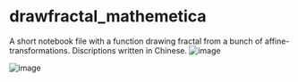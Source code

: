 # drawfractal_mathemetica
A short notebook file with a function drawing fractal from a bunch of affine-transformations. Discriptions written in Chinese.
![image](https://github.com/user-attachments/assets/15e29623-d31f-45ce-ad6c-21ba338e594d)

![image](https://github.com/user-attachments/assets/daf95fc9-3004-423d-a2de-616a4f100182)
